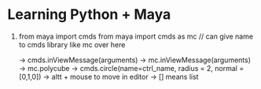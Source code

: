# Learning Python + Maya 

1. 
    from maya import cmds
    from maya import cmds as mc  // can give name to cmds library like mc over here

    -> cmds.inViewMessage(arguments)
    -> mc.inViewMessage(arguments)
    -> mc.polycube
    -> cmds.circle(name=ctrl_name, radius = 2, normal =[0,1,0])
    -> altt + mouse to move in editor
    -> [] means list
